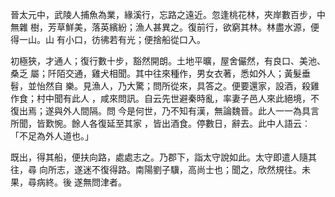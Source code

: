 晉太元中，武陵人捕魚為業，緣溪行，忘路之遠近。忽逢桃花林，夾岸數百步，中無雜
樹，芳草鮮美，落英繽紛；漁人甚異之。復前行，欲窮其林。林盡水源，便得一山。山
有小口，彷彿若有光；便捨船從口入。

初極狹，才通人；復行數十步，豁然開朗。土地平曠，屋舍儼然，有良口、美池、桑乏
屬；阡陌交通，雞犬相聞。其中往來種作，男女衣著，悉如外人；黃髮垂髫，並怡然自
樂。見漁人，乃大驚；問所從來，具答之。便要還家，設酒，殺雞作食；村中聞有此人
，咸來問訊。自云先世避秦時亂，率妻子邑人來此絕境，不復出焉；遂與外人間隔。問
今是何世，乃不知有漢，無論魏晉。此人一一為具言所聞，皆歎惋。餘人各復延至其家
，皆出酒食。停數日，辭去。此中人語云︰「不足為外人道也。」

既出，得其船，便扶向路，處處志之。乃郡下，詣太守說如此。太守即遣人隨其往，尋
向所志，遂迷不復得路。南陽劉子驥，高尚士也；聞之，欣然規往。未果，尋病終。後
遂無問津者。

